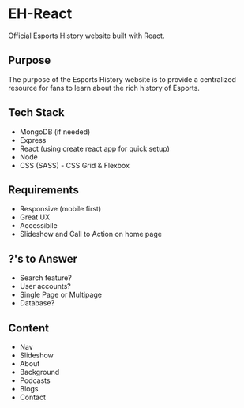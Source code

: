 # EH-React

Official Esports History website built with React.

## Purpose

The purpose of the Esports History website is to provide a centralized resource for fans to learn about the rich history of Esports.

## Tech Stack

- MongoDB (if needed)
- Express
- React (using create react app for quick setup)
- Node
- CSS (SASS) - CSS Grid & Flexbox

## Requirements

- Responsive (mobile first)
- Great UX
- Accessibile
- Slideshow and Call to Action on home page

## ?'s to Answer

- Search feature?
- User accounts?
- Single Page or Multipage
- Database?

## Content

- Nav
- Slideshow
- About
- Background
- Podcasts
- Blogs
- Contact
